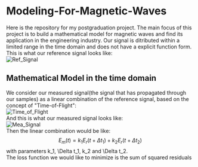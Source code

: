 # Modeling-For-Magnetic-Waves
Here is the repository for my postgraduation project. The main focus of this project is to build a mathematical model for magnetic waves and find its application in the engineering industry. Our signal is ditributed within a limited range in the time domain and does not have a explicit function form. 
This is what our reference signal looks like:<br>
![Ref_Signal](/assets/img/philly-magic-garden.jpg "Magic Gardens")<br>
## Mathematical Model in the time domain
We consider our measured signal(the signal that has propagated through our samples) as a linear combination of the reference signal, based on the concept of "Time-of-Flight":<br>
![Time_of_Flight](/assets/img/philly-magic-garden.jpg "Magic Gardens")<br>
And this is what our measured signal looks like:<br>
![Mea_Signal](/assets/img/philly-magic-garden.jpg "Magic Gardens")<br>
Then the linear combination would be like:
$$E_m(t)=k_1 E_r(t+\Delta t_1) + k_2 E_r(t+\Delta t_2)$$
with parameters k_1, \Delta t_1, k_2 and \Delta t_2. <br>
The loss function we would like to minimize is the sum of squared residuals


